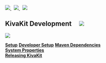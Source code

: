 
<a href="https://github.com/Telenav/mesakit">
<img src="https://telenav.github.io/telenav-assets/images/logos/github/github-32.png" srcset="https://telenav.github.io/telenav-assets/images/logos/github/github-32-2x.png 2x"/>
</a>
&nbsp;
<a href="https://twitter.com/openmesakit">
<img src="https://telenav.github.io/telenav-assets/images/logos/twitter/twitter-32.png" srcset="https://telenav.github.io/telenav-assets/images/logos/twitter/twitter-32-2x.png 2x"/>
</a>
&nbsp;
<a href="https://mesakit.zulipchat.com">
<img src="https://telenav.github.io/telenav-assets/images/logos/zulip/zulip-32.png" srcset="https://telenav.github.io/telenav-assets/images/logos/zulip/zulip-32-2x.png 2x"/>
</a>

## KivaKit Development &nbsp; &nbsp; <img src="https://telenav.github.io/telenav-assets/images/icons/toolbox-24.png" srcset="https://telenav.github.io/telenav-assets/images/icons/toolbox-24-2x.png 2x"></img>

<img src="https://telenav.github.io/telenav-assets/images/separators/horizontal-line-512.png" srcset="https://telenav.github.io/telenav-assets/images/separators/horizontal-line-512-2x.png 2x"></img>

[**Setup**](https://github.com/Telenav/telenav-build/blob/release/0.9.16/documentation/initial-setup-instructions.md) <!-- [cactus.replacement-branch-name] -->
[**Developer Setup**](https://github.com/Telenav/telenav-build/blob/release/0.9.16/documentation/developing.md) <!-- [cactus.replacement-branch-name] -->
[**Maven Dependencies**](maven-dependencies.md)  
[**System Properties**](system-properties.md)  
[**Releasing KivaKit**](https://github.com/Telenav/telenav-build/blob/release/0.9.16/documentation/releasing.md) <!-- [cactus.replacement-branch-name] -->
